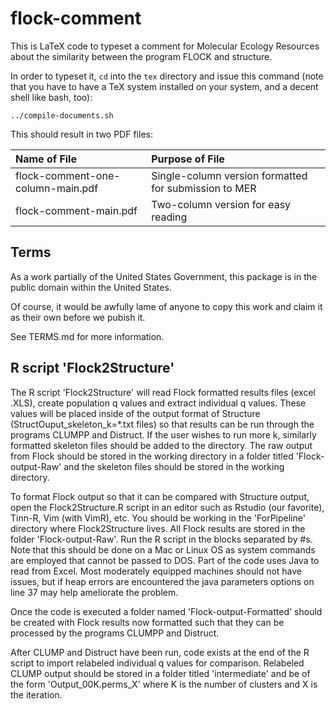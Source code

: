 # flock-comment

This is LaTeX code to typeset a comment for Molecular Ecology Resources
about the similarity between the program FLOCK and structure.

In order to typeset it, `cd` into the `tex` directory and issue this
command (note that you have to have a TeX system installed on your
system, and a decent shell like bash, too):
```
../compile-documents.sh
```
This should result in two PDF files:

| Name of File  | Purpose of File |
| :-------------| :---------------|
| flock-comment-one-column-main.pdf   |  Single-column version formatted for submission to MER |
| flock-comment-main.pdf              |  Two-column version for easy reading                   |



## Terms 

As a work partially of the United States Government, this package is in the
public domain within the United States. 

Of course, it would be awfully lame of anyone to copy this work and claim it as their
own before we pubish it.

See TERMS.md for more information.

## R script 'Flock2Structure' 
The R script 'Flock2Structure' will read Flock formatted results files (excel .XLS), 
create population q values and extract individual q values. These values will be 
placed inside of the output format of Structure (StructOuput_skeleton_k=*.txt files) 
so that results can be run through the programs CLUMPP and Distruct. If the user wishes
to run more k, similarly formatted skeleton files should be added to the directory.
The raw output from Flock should be stored in the working directory in a folder 
titled 'Flock-output-Raw' and the skeleton files should be stored in the working directory. 

To format Flock output so that it can be compared with Structure output, 
open the Flock2Structure.R script in an editor such as Rstudio (our favorite),
Tinn-R, Vim (with VimR), etc. You should be working in the 'ForPipeline' 
directory where Flock2Structure lives. All Flock results are stored in 
the folder 'Flock-output-Raw'. Run the R script in the blocks separated by #s.
Note that this should be done on a Mac or Linux OS as system commands are
employed that cannot be passed to DOS. Part of the code uses Java to read from
Excel. Most moderately equipped machines should not have issues, but if heap 
errors are encountered the java parameters options on line 37 may help ameliorate
the problem. 

Once the code is executed a folder named 'Flock-output-Formatted' should be created
with Flock results now formatted such that they can be processed by the programs 
CLUMPP and Distruct. 

After CLUMP and Distruct have been run, code exists at the end of the R script to 
import relabeled individual q values for comparison. Relabeled CLUMP output
should be stored in a folder titled 'intermediate' and  be of the form 
'Output_00K.perms_X' where K is the number of clusters and X is the iteration.


